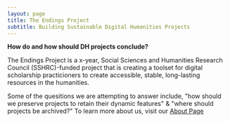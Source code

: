```yaml
---
layout: page
title: The Endings Project
subtitle: Building Sustainable Digital Humanities Projects
---
```


**How do and how should DH projects conclude?**

The Endings Project is a x-year, Social Sciences and Humanities Research Council (SSHRC)-funded project that is creating a toolset for digital scholarship practicioners to create accessible, stable, long-lasting resources in the humanities.

Some of the quesitions we are attempting to answer include, "how should we preserve projects to retain their dynamic features" & "where should projects be archived?" To learn more about us, visit our [About Page](./about.md)
